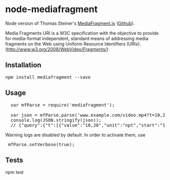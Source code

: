 node-mediafragment
==================

Node version of Thomas Steiner's [MediaFragment.js](http://tomayac.com/mediafragments/mediafragments.html) ([Github](https://github.com/tomayac/Media-Fragments-URI)).

Media Fragments URI is a W3C specification with the objective to provide for
media-format independent, standard means of addressing media fragments on the
Web using Uniform Resource Identifiers (URIs).
(http://www.w3.org/2008/WebVideo/Fragments/)


## Installation

  <pre>npm install mediafragment --save</pre>

## Usage

<pre>
  var mfParse = require('mediafragment');

  var json = mfParse.parse('www.example.com/video.mp4?t=10,20');
  console.log(JSON.stringify(json));
  // {"query":{"t":[{"value":"10,20","unit":"npt","start":"10","end":"20","startNormalized":10,"endNormalized":20}]},"hash":{}}
</pre>

Warning logs are disabled by default. In order to activate them, use
<pre>
 mfParse.setVerbose(true);
</pre>

## Tests

  npm test

